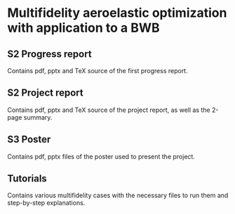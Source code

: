 # Multifidelity aeroelastic optimization with application to a BWB 

## S2 Progress report
Contains pdf, pptx and TeX source of the first progress report. 
## S2 Project report 
Contains pdf, pptx and TeX source of the project report, as well as the 2-page summary. 
## S3 Poster
Contains pdf, pptx files of the poster used to present the project.
## Tutorials  
Contains various multifidelity cases with the necessary files to run them and step-by-step explanations.
